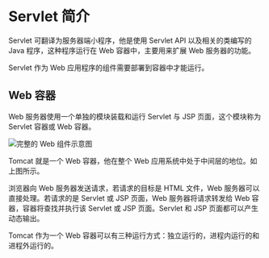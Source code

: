 # Servlet 简介
Servlet 可翻译为服务器端小程序，他是使用 Servlet API 以及相关的类编写的 Java 程序，这种程序运行在 Web 容器中，主要用来扩展 Web 服务器的功能。

Servlet 作为 Web 应用程序的组件需要部署到容器中才能运行。

## Web 容器
Web 服务器使用一个单独的模块装载和运行 Servlet 与 JSP 页面，这个模块称为 Servlet 容器或 Web 容器。

![完整的 Web 组件示意图](http://oyoxq8ute.bkt.clouddn.com/%E5%AE%8C%E6%95%B4%E7%9A%84%20Web%20%E7%BB%84%E4%BB%B6%E7%A4%BA%E6%84%8F%E5%9B%BE.jpg "完整的 Web 组件示意图")

Tomcat 就是一个 Web 容器，他在整个 Web 应用系统中处于中间层的地位。如上图所示。

浏览器向 Web 服务器发送请求，若请求的目标是 HTML 文件，Web 服务器可以直接处理。若请求的是 Servlet 或 JSP 页面，Web 服务器将请求转发给 Web 容器，容器将查找并执行该 Servlet 或 JSP 页面。Servlet 和 JSP 页面都可以产生动态输出。

Tomcat 作为一个 Web 容器可以有三种运行方式：独立运行的，进程内运行的和进程外运行的。
